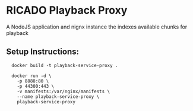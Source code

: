 
# RICADO Playback Proxy

A NodeJS application and nignx instance the indexes available chunks for playback


## Setup Instructions: 

```
  docker build -t playback-service-proxy .

  docker run -d \
    -p 8888:80 \
    -p 44300:443 \
    -v manifests:/var/nginx/manifests \
    --name playback-service-proxy \
    playback-service-proxy
```